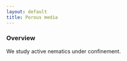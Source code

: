 ```yaml
---
layout: default
title: Porous media
---
```


### Overview

We study active nematics under confinement.